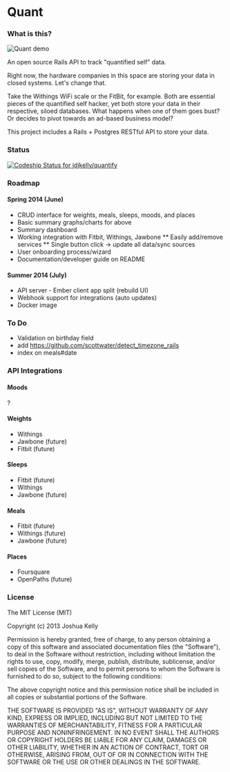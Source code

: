 # Quant

### What is this?

![Quant demo](http://i.imgur.com/x5AlmuK.png)

An open source Rails API to track "quantified self" data.

Right now, the hardware companies in this space are storing your data in closed systems.
Let's change that.

Take the Withings WiFi scale or the FitBit, for example. Both are essential pieces of
the quantified self hacker, yet both store your data in their respective, siloed databases.
What happens when one of them goes bust? Or decides to pivot towards an ad-based business
model?

This project includes a Rails + Postgres RESTful API to store your data.

### Status

[ ![Codeship Status for jdjkelly/quantify](https://www.codeship.io/projects/09ef6f10-81d4-0130-00e5-12313d26400d/status?branch=master)](https://www.codeship.io/projects/2416)

### Roadmap

#### Spring 2014 (June)
* CRUD interface for weights, meals, sleeps, moods, and places
* Basic summary graphs/charts for above
* Summary dashboard
* Working integration with Fitbit, Withings, Jawbone
** Easily add/remove services
** Single button click -> update all data/sync sources
* User onboarding process/wizard
* Documentation/developer guide on README

#### Summer 2014 (July)
* API server - Ember client app split (rebuild UI)
* Webhook support for integrations (auto updates)
* Docker image

### To Do
* Validation on birthday field
* add https://github.com/scottwater/detect_timezone_rails
* index on meals#date

### API Integrations

#### Moods
?

#### Weights
* Withings
* Jawbone (future)
* Fitbit (future)

#### Sleeps
* Fitbit (future)
* Withings
* Jawbone (future)

#### Meals
* Fitbit (future)
* Withings (future)
* Jawbone (future)

#### Places
* Foursquare
* OpenPaths (future)

### License

The MIT License (MIT)

Copyright (c) 2013 Joshua Kelly

Permission is hereby granted, free of charge, to any person obtaining a copy
of this software and associated documentation files (the "Software"), to deal
in the Software without restriction, including without limitation the rights
to use, copy, modify, merge, publish, distribute, sublicense, and/or sell
copies of the Software, and to permit persons to whom the Software is
furnished to do so, subject to the following conditions:

The above copyright notice and this permission notice shall be included in
all copies or substantial portions of the Software.

THE SOFTWARE IS PROVIDED "AS IS", WITHOUT WARRANTY OF ANY KIND, EXPRESS OR
IMPLIED, INCLUDING BUT NOT LIMITED TO THE WARRANTIES OF MERCHANTABILITY,
FITNESS FOR A PARTICULAR PURPOSE AND NONINFRINGEMENT. IN NO EVENT SHALL THE
AUTHORS OR COPYRIGHT HOLDERS BE LIABLE FOR ANY CLAIM, DAMAGES OR OTHER
LIABILITY, WHETHER IN AN ACTION OF CONTRACT, TORT OR OTHERWISE, ARISING FROM,
OUT OF OR IN CONNECTION WITH THE SOFTWARE OR THE USE OR OTHER DEALINGS IN
THE SOFTWARE.
